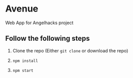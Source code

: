 # Avenue

Web App for Angelhacks project

## Follow the following steps

1. Clone the repo (Either `git clone` or download the repo)

2. `npm install`

3. `npm start`